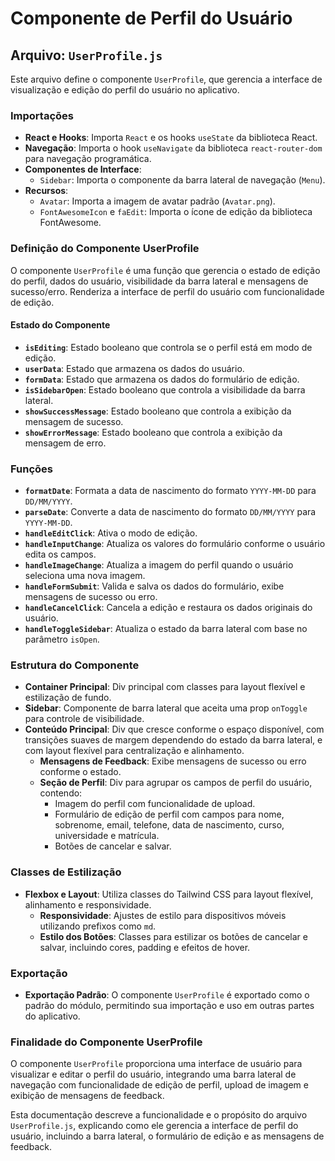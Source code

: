 # Componente de Perfil do Usuário

## Arquivo: `UserProfile.js`

Este arquivo define o componente `UserProfile`, que gerencia a interface de visualização e edição do perfil do usuário no aplicativo.

### Importações

- **React e Hooks**: Importa `React` e os hooks `useState` da biblioteca React.
- **Navegação**: Importa o hook `useNavigate` da biblioteca `react-router-dom` para navegação programática.
- **Componentes de Interface**:
  - `Sidebar`: Importa o componente da barra lateral de navegação (`Menu`).
- **Recursos**:
  - `Avatar`: Importa a imagem de avatar padrão (`Avatar.png`).
  - `FontAwesomeIcon` e `faEdit`: Importa o ícone de edição da biblioteca FontAwesome.

### Definição do Componente UserProfile

O componente `UserProfile` é uma função que gerencia o estado de edição do perfil, dados do usuário, visibilidade da barra lateral e mensagens de sucesso/erro. Renderiza a interface de perfil do usuário com funcionalidade de edição.

#### Estado do Componente

- **`isEditing`**: Estado booleano que controla se o perfil está em modo de edição.
- **`userData`**: Estado que armazena os dados do usuário.
- **`formData`**: Estado que armazena os dados do formulário de edição.
- **`isSidebarOpen`**: Estado booleano que controla a visibilidade da barra lateral.
- **`showSuccessMessage`**: Estado booleano que controla a exibição da mensagem de sucesso.
- **`showErrorMessage`**: Estado booleano que controla a exibição da mensagem de erro.

### Funções

- **`formatDate`**: Formata a data de nascimento do formato `YYYY-MM-DD` para `DD/MM/YYYY`.
- **`parseDate`**: Converte a data de nascimento do formato `DD/MM/YYYY` para `YYYY-MM-DD`.
- **`handleEditClick`**: Ativa o modo de edição.
- **`handleInputChange`**: Atualiza os valores do formulário conforme o usuário edita os campos.
- **`handleImageChange`**: Atualiza a imagem do perfil quando o usuário seleciona uma nova imagem.
- **`handleFormSubmit`**: Valida e salva os dados do formulário, exibe mensagens de sucesso ou erro.
- **`handleCancelClick`**: Cancela a edição e restaura os dados originais do usuário.
- **`handleToggleSidebar`**: Atualiza o estado da barra lateral com base no parâmetro `isOpen`.

### Estrutura do Componente

- **Container Principal**: Div principal com classes para layout flexível e estilização de fundo.
- **Sidebar**: Componente de barra lateral que aceita uma prop `onToggle` para controle de visibilidade.
- **Conteúdo Principal**: Div que cresce conforme o espaço disponível, com transições suaves de margem dependendo do estado da barra lateral, e com layout flexível para centralização e alinhamento.
  - **Mensagens de Feedback**: Exibe mensagens de sucesso ou erro conforme o estado.
  - **Seção de Perfil**: Div para agrupar os campos de perfil do usuário, contendo:
    - Imagem do perfil com funcionalidade de upload.
    - Formulário de edição de perfil com campos para nome, sobrenome, email, telefone, data de nascimento, curso, universidade e matrícula.
    - Botões de cancelar e salvar.

### Classes de Estilização

- **Flexbox e Layout**: Utiliza classes do Tailwind CSS para layout flexível, alinhamento e responsividade.
  - **Responsividade**: Ajustes de estilo para dispositivos móveis utilizando prefixos como `md`.
  - **Estilo dos Botões**: Classes para estilizar os botões de cancelar e salvar, incluindo cores, padding e efeitos de hover.

### Exportação

- **Exportação Padrão**: O componente `UserProfile` é exportado como o padrão do módulo, permitindo sua importação e uso em outras partes do aplicativo.

### Finalidade do Componente UserProfile

O componente `UserProfile` proporciona uma interface de usuário para visualizar e editar o perfil do usuário, integrando uma barra lateral de navegação com funcionalidade de edição de perfil, upload de imagem e exibição de mensagens de feedback.

Esta documentação descreve a funcionalidade e o propósito do arquivo `UserProfile.js`, explicando como ele gerencia a interface de perfil do usuário, incluindo a barra lateral, o formulário de edição e as mensagens de feedback.
